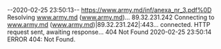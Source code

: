--2020-02-25 23:50:13--  https://www.army.md/inf/anexa_nr_3.pdf%0D
Resolving www.army.md (www.army.md)... 89.32.231.242
Connecting to www.army.md (www.army.md)|89.32.231.242|:443... connected.
HTTP request sent, awaiting response... 404 Not Found
2020-02-25 23:50:14 ERROR 404: Not Found.

